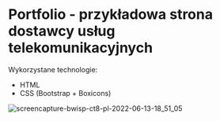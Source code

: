 # Portfolio - przykładowa strona dostawcy usług telekomunikacyjnych

Wykorzystane technologie:
- HTML
- CSS (Bootstrap + Boxicons)

![screencapture-bwisp-ct8-pl-2022-06-13-18_51_05](https://user-images.githubusercontent.com/23455800/173411701-0c780ea5-5743-49c5-9d55-b3f6093f7c02.png)
